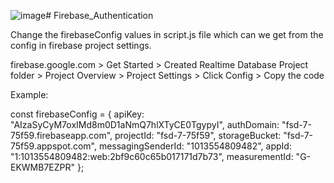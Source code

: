 ![image](https://github.com/user-attachments/assets/c18f4aa4-92da-41dd-bad5-65877d0a2da2)# Firebase_Authentication

Change the firebaseConfig values in script.js file which can we get from the config in firebase project settings.

firebase.google.com > Get Started > Created Realtime Database Project folder > Project Overview > Project Settings > Click Config > Copy the code

Example:

const firebaseConfig = {
  apiKey: "AIzaSyCyM7oxIMd8m0D1aNmQ7hlXTyCE0TgypyI",
  authDomain: "fsd-7-75f59.firebaseapp.com",
  projectId: "fsd-7-75f59",
  storageBucket: "fsd-7-75f59.appspot.com",
  messagingSenderId: "1013554809482",
  appId: "1:1013554809482:web:2bf9c60c65b017171d7b73",
  measurementId: "G-EKWMB7EZPR"
};
